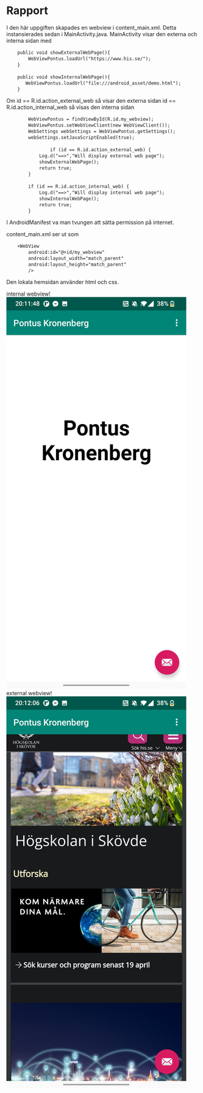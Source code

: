 
# Rapport

I den här uppgiften skapades en webview i content_main.xml. Detta instansierades sedan i MainActivity.java.
MainActivity visar den externa och interna sidan med

```
    public void showExternalWebPage(){
        WebViewPontus.loadUrl("https://www.his.se/");
    }

    public void showInternalWebPage(){
       WebViewPontus.loadUrl("file:///android_asset/demo.html");
    }
```
Om id == R.id.action_external_web så visar den externa sidan
id == R.id.action_internal_web så visas den interna sidan

```
        WebViewPontus = findViewById(R.id.my_webview);
        WebViewPontus.setWebViewClient(new WebViewClient());
        WebSettings webSettings = WebViewPontus.getSettings();
        webSettings.setJavaScriptEnabled(true);
        
                if (id == R.id.action_external_web) {
            Log.d("==>","Will display external web page");
            showExternalWebPage();
            return true;
        }

        if (id == R.id.action_internal_web) {
            Log.d("==>","Will display internal web page");
            showInternalWebPage();
            return true;
        }
```

I AndroidManifest va man tvungen att sätta permission på internet.

content_main.xml ser ut som

```
    <WebView
        android:id="@+id/my_webview"
        android:layout_width="match_parent"
        android:layout_height="match_parent"
        />
```

Den lokala hemsidan använder html och css.




internal webview!
![](internal.png)
external webview!
![](external.png)